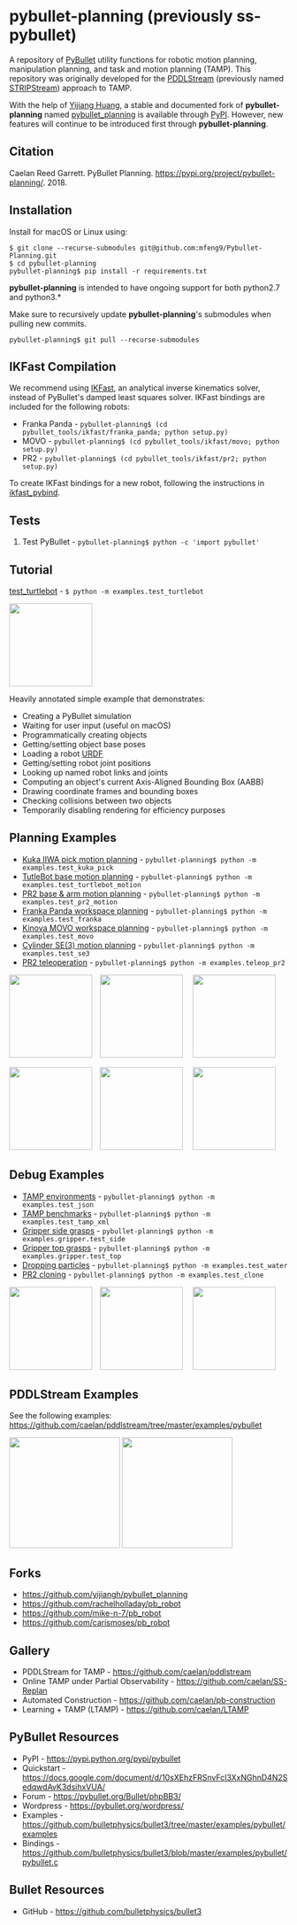 # pybullet-planning (previously ss-pybullet)

A repository of [PyBullet](https://pypi.python.org/pypi/pybullet) utility functions for robotic motion planning, manipulation planning, and task and motion planning (TAMP).
This repository was originally developed for the [PDDLStream](https://github.com/caelan/pddlstream) (previously named [STRIPStream](https://github.com/caelan/stripstream)) approach to TAMP.

<!--![Alt text](images/test.png?raw=true "Title")-->
<!--img src="images/pr2.png" height="300">&emsp;<img src="images/kuka.png" height="300"-->

<!-- ## PyBullet Planning -->

With the help of [Yijiang Huang](https://github.com/yijiangh), a stable and documented fork of **pybullet-planning** named [pybullet_planning](https://github.com/yijiangh/pybullet_planning) is available through [PyPI](https://pypi.org/project/pybullet-planning/).
However, new features will continue to be introduced first through **pybullet-planning**.

## Citation

Caelan Reed Garrett. PyBullet Planning. https://pypi.org/project/pybullet-planning/. 2018.

## Installation

Install for macOS or Linux using: 

<!-- `pybullet-planning$ git clone --recursive git@github.com:caelan/pybullet-planning.git` -->
```
$ git clone --recurse-submodules git@github.com:mfeng9/Pybullet-Planning.git
$ cd pybullet-planning
pybullet-planning$ pip install -r requirements.txt
```

<!--
Install PyBullet on OS X or Linux using: 
```
$ pip install numpy pybullet
$ git clone --recurse-submodules https://github.com/caelan/ss-pybullet.git
$ cd ss-pybullet
$ git pull --recurse-submodules
```
-->

**pybullet-planning** is intended to have ongoing support for both python2.7 and python3.*

Make sure to recursively update **pybullet-planning**'s submodules when pulling new commits.
```
pybullet-planning$ git pull --recurse-submodules
```
<!-- `pybullet-planning$ git submodule update --init --recursive` -->

## IKFast Compilation

We recommend using [IKFast](http://openrave.org/docs/0.8.2/openravepy/ikfast/), an analytical inverse kinematics solver, instead of PyBullet's damped least squares solver.
IKFast bindings are included for the following robots:
* Franka Panda - `pybullet-planning$ (cd pybullet_tools/ikfast/franka_panda; python setup.py)`
* MOVO - `pybullet-planning$ (cd pybullet_tools/ikfast/movo; python setup.py)`
* PR2 - `pybullet-planning$ (cd pybullet_tools/ikfast/pr2; python setup.py)`
<!-- `pybullet-planning$ ./setup_ikfast.sh` -->

<!-- https://stackoverflow.com/questions/10382141/temporarily-change-current-working-directory-in-bash-to-run-a-command -->

To create IKFast bindings for a new robot, following the instructions in [ikfast_pybind](https://github.com/yijiangh/ikfast_pybind). 

<!-- https://pypi.org/project/ikfast-pybind/ -->

## Tests

1) Test PyBullet - ```pybullet-planning$ python -c 'import pybullet'```

## Tutorial

[test_turtlebot](https://github.com/caelan/pybullet-planning/blob/master/examples/test_turtlebot.py) - ```$ python -m examples.test_turtlebot```

<img src="images/turtlebot.png" height="150">
<!--img src="images/turtlebot2.png" height="150"-->

Heavily annotated simple example that demonstrates:
* Creating a PyBullet simulation
* Waiting for user input (useful on macOS)
* Programmatically creating objects
* Getting/setting object base poses
* Loading a robot [URDF](http://wiki.ros.org/urdf)
* Getting/setting robot joint positions
* Looking up named robot links and joints
* Computing an object's current Axis-Aligned Bounding Box (AABB)
* Drawing coordinate frames and bounding boxes
* Checking collisions between two objects
* Temporarily disabling rendering for efficiency purposes

## Planning Examples

* [Kuka IIWA pick motion planning](examples/test_kuka_pick.py) - `pybullet-planning$ python -m examples.test_kuka_pick`
* [TutleBot base motion planning](examples/test_turtlebot_motion.py) - ```pybullet-planning$ python -m examples.test_turtlebot_motion```
* [PR2 base & arm motion planning](examples/test_pr2_motion.py) - ```pybullet-planning$ python -m examples.test_pr2_motion```
* [Franka Panda workspace planning](examples/test_franka.py) - ```pybullet-planning$ python -m examples.test_franka```
* [Kinova MOVO workspace planning](examples/test_movo.py) - ```pybullet-planning$ python -m examples.test_movo```
* [Cylinder SE(3) motion planning](examples/test_se3.py) - ```pybullet-planning$ python -m examples.test_se3```
* [PR2 teleoperation](examples/teleop_pr2.py) - ```pybullet-planning$ python -m examples.teleop_pr2```

<!--img src="images/movo.png" height="150"-->
<img src="images/kuka_pick.png" height="150">&emsp;<img src="images/turtlebot_motion.png" height="150">
&emsp;<img src="images/pr2_motion.png" height="150">

<img src="images/franka.png" height="150">&emsp;<img src="images/movo2.png" height="150">
&emsp;<img src="images/se3.png" height="150">

## Debug Examples

* [TAMP environments](examples/test_json.py) - ```pybullet-planning$ python -m examples.test_json```
* [TAMP benchmarks](examples/test_tamp_xml.py) - ```pybullet-planning$ python -m examples.test_tamp_xml```
* [Gripper side grasps](examples/gripper/test_side.py) - ```pybullet-planning$ python -m examples.gripper.test_side```
* [Gripper top grasps](examples/gripper/test_top.py) - ```pybullet-planning$ python -m examples.gripper.test_top```
* [Dropping particles](examples/test_water.py) - ```pybullet-planning$ python -m examples.test_water```
* [PR2 cloning](examples/test_clone.py) - ```pybullet-planning$ python -m examples.test_clone```

<img src="images/json.png" height="150">&emsp;<img src="images/tamp_xml.png" height="150">
&emsp;<img src="images/water.png" height="150">
<!--&emsp;<img src="images/test_side.png" height="150">
&emsp;<img src="images/test_top.png" height="150"-->

<!--
* [OpenRAVE bodies](examples/test_kinbody.py) - ```pybullet-planning$ python -m examples.test_kinbody```
* [Kiva shelves](examples/test_kiva.py) - ```pybullet-planning$ python -m examples.test_kiva```
* [LIS/YCB models](examples/test_models.py) - ```pybullet-planning$ python -m examples.test_models```
* [PR2 visibility](examples/test_visibility.py) - ```pybullet-planning$ python -m examples.test_visibility```
* [TurtleBot collisions](examples/test_turtlebot.py) - ```pybullet-planning$ python -m examples.test_turtlebot```
-->

## PDDLStream Examples

See the following examples: https://github.com/caelan/pddlstream/tree/master/examples/pybullet

[<img src="https://img.youtube.com/vi/3HJrkgIGK7c/0.jpg" height="200">](https://www.youtube.com/watch?v=3HJrkgIGK7c)
[<img src="https://img.youtube.com/vi/oWr6m12nXcM/0.jpg" height="200">](https://www.youtube.com/watch?v=oWr6m12nXcM)

## Forks

* https://github.com/yijiangh/pybullet_planning
* https://github.com/rachelholladay/pb_robot
* https://github.com/mike-n-7/pb_robot
* https://github.com/carismoses/pb_robot

## Gallery

* PDDLStream for TAMP - https://github.com/caelan/pddlstream
* Online TAMP under Partial Observability - https://github.com/caelan/SS-Replan
* Automated Construction - https://github.com/caelan/pb-construction
* Learning + TAMP (LTAMP) - https://github.com/caelan/LTAMP

## PyBullet Resources

* PyPI - https://pypi.python.org/pypi/pybullet
* Quickstart - https://docs.google.com/document/d/10sXEhzFRSnvFcl3XxNGhnD4N2SedqwdAvK3dsihxVUA/
* Forum - https://pybullet.org/Bullet/phpBB3/
* Wordpress - https://pybullet.org/wordpress/
* Examples - https://github.com/bulletphysics/bullet3/tree/master/examples/pybullet/examples
* Bindings - https://github.com/bulletphysics/bullet3/blob/master/examples/pybullet/pybullet.c

## Bullet Resources

* GitHub - https://github.com/bulletphysics/bullet3
